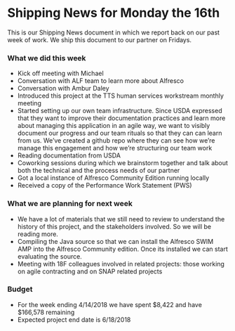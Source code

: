 # Shipping News for Monday the 16th

This is our Shipping News document in which we report back on our past week of
work. We ship this document to our partner on Fridays.


### What we did this week

- Kick off meeting with Michael
- Conversation with ALF team to learn more about Alfresco
- Conversation with Ambur Daley
- Introduced this project at the TTS human services workstream monthly meeting
- Started setting up our own team infrastructure. Since USDA expressed that they want to improve their documentation practices and learn more about managing this application in an agile way, we want to visibly document our progress and our team rituals so that they can can learn from us. We’ve created a github repo where they can see how we’re manage this engagement and how we’re structuring our team work
- Reading documentation from USDA
- Coworking sessions during which we brainstorm together and talk about both the technical and the process needs of our partner
- Got a local instance of Alfresco Community Edition running locally
- Received a copy of the Performance Work Statement (PWS)

### What we are planning for next week
- We have a lot of materials that we still need to review to understand the history of this project, and the stakeholders involved. So we will be reading more.
- Compiling the Java source so that we can install the Alfresco SWIM AMP into the Alfresco Community edition. Once its installed we can start evaluating the source. 
- Meeting with 18F colleagues involved in related projects: those working on agile contracting and on SNAP related projects

### Budget
- For the week ending 4/14/2018 we have spent $8,422 and have $166,578 remaining
- Expected project end date is  6/18/2018
